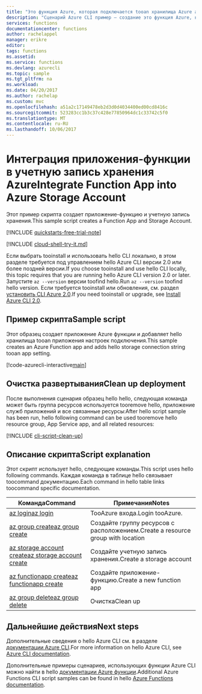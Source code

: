```yaml
---
title: "Это функция Azure, которая подключается tooan хранилища Azure aaaCreate | Документы Microsoft"
description: "Сценарий Azure CLI пример — создание это функция Azure, которая подключается tooan хранилища Azure"
services: functions
documentationcenter: functions
author: rachelappel
manager: erikre
editor: 
tags: functions
ms.assetid: 
ms.service: functions
ms.devlang: azurecli
ms.topic: sample
ms.tgt_pltfrm: na
ms.workload: 
ms.date: 04/20/2017
ms.author: rachelap
ms.custom: mvc
ms.openlocfilehash: a51a2c17149478eb2d3d0d4034400ed00cd8416c
ms.sourcegitcommit: 523283cc1b3c37c428e77850964dc1c33742c5f0
ms.translationtype: MT
ms.contentlocale: ru-RU
ms.lasthandoff: 10/06/2017
---
```

# <a name="integrate-function-app-into-azure-storage-account"></a><span data-ttu-id="e95dd-103">Интеграция приложения-функции в учетную запись хранения Azure</span><span class="sxs-lookup"><span data-stu-id="e95dd-103">Integrate Function App into Azure Storage Account</span></span>

<span data-ttu-id="e95dd-104">Этот пример скрипта создает приложение-функцию и учетную запись хранения.</span><span class="sxs-lookup"><span data-stu-id="e95dd-104">This sample script creates a Function App and Storage Account.</span></span>

[!INCLUDE [quickstarts-free-trial-note](../../../includes/quickstarts-free-trial-note.md)]

[!INCLUDE [cloud-shell-try-it.md](../../../includes/cloud-shell-try-it.md)]

<span data-ttu-id="e95dd-105">Если выбрать tooinstall и использовать hello CLI локально, в этом разделе требуется под управлением hello Azure CLI версии 2.0 или более поздней версии.</span><span class="sxs-lookup"><span data-stu-id="e95dd-105">If you choose tooinstall and use hello CLI locally, this topic requires that you are running hello Azure CLI version 2.0 or later.</span></span> <span data-ttu-id="e95dd-106">Запустите `az --version` версии toofind hello.</span><span class="sxs-lookup"><span data-stu-id="e95dd-106">Run `az --version` toofind hello version.</span></span> <span data-ttu-id="e95dd-107">Если требуется tooinstall или обновления, см. раздел [установить CLI Azure 2.0]( /cli/azure/install-azure-cli).</span><span class="sxs-lookup"><span data-stu-id="e95dd-107">If you need tooinstall or upgrade, see [Install Azure CLI 2.0]( /cli/azure/install-azure-cli).</span></span> 

## <a name="sample-script"></a><span data-ttu-id="e95dd-108">Пример скрипта</span><span class="sxs-lookup"><span data-stu-id="e95dd-108">Sample script</span></span>

<span data-ttu-id="e95dd-109">Этот образец создает приложение Azure функции и добавляет hello хранилища tooan приложения настроек подключения.</span><span class="sxs-lookup"><span data-stu-id="e95dd-109">This sample creates an Azure Function app and adds hello storage connection string tooan app setting.</span></span>

[!code-azurecli-interactive[main](../../../cli_scripts/azure-functions/create-function-app-connect-to-storage/create-function-app-connect-to-storage-account.sh "Integrate Function App into Azure Storage Account")]


## <a name="clean-up-deployment"></a><span data-ttu-id="e95dd-110">Очистка развертывания</span><span class="sxs-lookup"><span data-stu-id="e95dd-110">Clean up deployment</span></span>

<span data-ttu-id="e95dd-111">После выполнения сценария образец hello hello, следующая команда может быть группа ресурсов используется tooremove hello, приложение служб приложений и все связанные ресурсы:</span><span class="sxs-lookup"><span data-stu-id="e95dd-111">After hello script sample has been run, hello following command can be used tooremove hello resource group, App Service app, and all related resources:</span></span>

[!INCLUDE [cli-script-clean-up](../../../includes/cli-script-clean-up.md)]

## <a name="script-explanation"></a><span data-ttu-id="e95dd-112">Описание скрипта</span><span class="sxs-lookup"><span data-stu-id="e95dd-112">Script explanation</span></span>

<span data-ttu-id="e95dd-113">Этот скрипт использует hello, следующие команды.</span><span class="sxs-lookup"><span data-stu-id="e95dd-113">This script uses hello following commands.</span></span> <span data-ttu-id="e95dd-114">Каждая команда в таблице hello связывает toocommand документацию.</span><span class="sxs-lookup"><span data-stu-id="e95dd-114">Each command in hello table links toocommand specific documentation.</span></span>

| <span data-ttu-id="e95dd-115">Команда</span><span class="sxs-lookup"><span data-stu-id="e95dd-115">Command</span></span> | <span data-ttu-id="e95dd-116">Примечания</span><span class="sxs-lookup"><span data-stu-id="e95dd-116">Notes</span></span> |
|---|---|
| [<span data-ttu-id="e95dd-117">az login</span><span class="sxs-lookup"><span data-stu-id="e95dd-117">az login</span></span>](https://docs.microsoft.com/cli/azure/#login) | <span data-ttu-id="e95dd-118">TooAzure входа.</span><span class="sxs-lookup"><span data-stu-id="e95dd-118">Login tooAzure.</span></span> |
| [<span data-ttu-id="e95dd-119">az group create</span><span class="sxs-lookup"><span data-stu-id="e95dd-119">az group create</span></span>](https://docs.microsoft.com/cli/azure/group#create) | <span data-ttu-id="e95dd-120">Создайте группу ресурсов с расположением.</span><span class="sxs-lookup"><span data-stu-id="e95dd-120">Create a resource group with location</span></span> |
| [<span data-ttu-id="e95dd-121">az storage account create</span><span class="sxs-lookup"><span data-stu-id="e95dd-121">az storage account create</span></span>](https://docs.microsoft.com/cli/azure/storage/account) | <span data-ttu-id="e95dd-122">Создайте учетную запись хранения.</span><span class="sxs-lookup"><span data-stu-id="e95dd-122">Create a storage account</span></span> |
| [<span data-ttu-id="e95dd-123">az functionapp create</span><span class="sxs-lookup"><span data-stu-id="e95dd-123">az functionapp create</span></span>](https://docs.microsoft.com/cli/azure/functionapp#create) | <span data-ttu-id="e95dd-124">Создайте приложение-функцию.</span><span class="sxs-lookup"><span data-stu-id="e95dd-124">Create a new function app</span></span> |
| [<span data-ttu-id="e95dd-125">az group delete</span><span class="sxs-lookup"><span data-stu-id="e95dd-125">az group delete</span></span>](https://docs.microsoft.com/cli/azure/group#delete) | <span data-ttu-id="e95dd-126">Очистка</span><span class="sxs-lookup"><span data-stu-id="e95dd-126">Clean up</span></span> |

## <a name="next-steps"></a><span data-ttu-id="e95dd-127">Дальнейшие действия</span><span class="sxs-lookup"><span data-stu-id="e95dd-127">Next steps</span></span>

<span data-ttu-id="e95dd-128">Дополнительные сведения о hello Azure CLI см. в разделе [документации Azure CLI](https://docs.microsoft.com/cli/azure/overview).</span><span class="sxs-lookup"><span data-stu-id="e95dd-128">For more information on hello Azure CLI, see [Azure CLI documentation](https://docs.microsoft.com/cli/azure/overview).</span></span>

<span data-ttu-id="e95dd-129">Дополнительные примеры сценариев, использующих функции Azure CLI можно найти в hello [документации Azure функции](../functions-cli-samples.md).</span><span class="sxs-lookup"><span data-stu-id="e95dd-129">Additional Azure Functions CLI script samples can be found in hello [Azure Functions documentation](../functions-cli-samples.md).</span></span>
